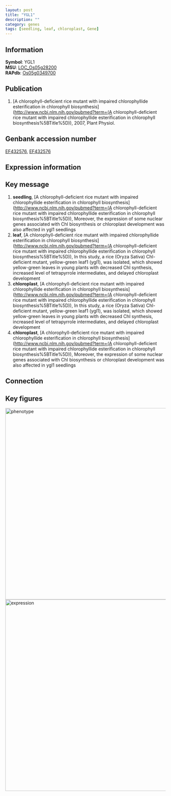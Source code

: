 ```yaml
---
layout: post
title: "YGL1"
description: ""
category: genes
tags: [seedling, leaf, chloroplast, Gene]
---
```


## Information
__Symbol__: YGL1  
__MSU__: [LOC_Os05g28200](http://rice.plantbiology.msu.edu/cgi-bin/ORF_infopage.cgi?orf=LOC_Os05g28200)  
__RAPdb__: [Os05g0349700](http://rapdb.dna.affrc.go.jp/viewer/gbrowse_details/irgsp1?name=Os05g0349700)  

## Publication
1. [A chlorophyll-deficient rice mutant with impaired chlorophyllide esterification in chlorophyll biosynthesis](http://www.ncbi.nlm.nih.gov/pubmed?term=(A chlorophyll-deficient rice mutant with impaired chlorophyllide esterification in chlorophyll biosynthesis%5BTitle%5D)), 2007, Plant Physiol.

## Genbank accession number
[EF432576](http://www.ncbi.nlm.nih.gov/nuccore/EF432576), [EF432576](http://www.ncbi.nlm.nih.gov/nuccore/EF432576)

## Expression information

## Key message
1. __seedling__, [A chlorophyll-deficient rice mutant with impaired chlorophyllide esterification in chlorophyll biosynthesis](http://www.ncbi.nlm.nih.gov/pubmed?term=(A chlorophyll-deficient rice mutant with impaired chlorophyllide esterification in chlorophyll biosynthesis%5BTitle%5D)),  Moreover, the expression of some nuclear genes associated with Chl biosynthesis or chloroplast development was also affected in ygl1 seedlings
2. __leaf__, [A chlorophyll-deficient rice mutant with impaired chlorophyllide esterification in chlorophyll biosynthesis](http://www.ncbi.nlm.nih.gov/pubmed?term=(A chlorophyll-deficient rice mutant with impaired chlorophyllide esterification in chlorophyll biosynthesis%5BTitle%5D)),  In this study, a rice (Oryza Sativa) Chl-deficient mutant, yellow-green leaf1 (ygl1), was isolated, which showed yellow-green leaves in young plants with decreased Chl synthesis, increased level of tetrapyrrole intermediates, and delayed chloroplast development
3. __chloroplast__, [A chlorophyll-deficient rice mutant with impaired chlorophyllide esterification in chlorophyll biosynthesis](http://www.ncbi.nlm.nih.gov/pubmed?term=(A chlorophyll-deficient rice mutant with impaired chlorophyllide esterification in chlorophyll biosynthesis%5BTitle%5D)),  In this study, a rice (Oryza Sativa) Chl-deficient mutant, yellow-green leaf1 (ygl1), was isolated, which showed yellow-green leaves in young plants with decreased Chl synthesis, increased level of tetrapyrrole intermediates, and delayed chloroplast development
4. __chloroplast__, [A chlorophyll-deficient rice mutant with impaired chlorophyllide esterification in chlorophyll biosynthesis](http://www.ncbi.nlm.nih.gov/pubmed?term=(A chlorophyll-deficient rice mutant with impaired chlorophyllide esterification in chlorophyll biosynthesis%5BTitle%5D)),  Moreover, the expression of some nuclear genes associated with Chl biosynthesis or chloroplast development was also affected in ygl1 seedlings

## Connection

## Key figures
<img src="http://ricencode.github.io/images/YGL1.pheno.png" alt="phenotype"  style="width: 600px;"/>

<img src="http://ricencode.github.io/images/YGL1.exp.png" alt="expression"  style="width: 600px;"/>


